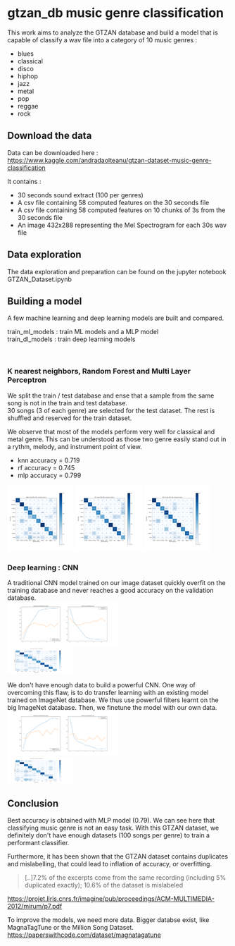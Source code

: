# gtzan_db music genre classification
 
This work aims to analyze the GTZAN database and build a model that is capable of classify a wav file into a category of 10 music genres :
- blues
- classical
- disco
- hiphop
- jazz
- metal
- pop
- reggae
- rock

## Download the data

Data can be downloaded here :</br>
https://www.kaggle.com/andradaolteanu/gtzan-dataset-music-genre-classification

It contains :
- 30 seconds sound extract (100 per genres)
- A csv file containing 58 computed features on the 30 seconds file
- A csv file containing 58 computed features on 10 chunks of 3s from the 30 seconds file
- An image 432x288 representing the Mel Spectrogram for each 30s wav file

## Data exploration

The data exploration and preparation can be found on the jupyter notebook GTZAN_Dataset.ipynb

## Building a model

A few machine learning and deep learning models are built and compared.<br>

train_ml_models : train ML models and a MLP model<br>
train_dl_models : train deep learning models<br>

<br>

### K nearest neighbors, Random Forest and Multi Layer Perceptron

We split the train / test database and ense that a sample from the same song is not in the train and test database.<br>
30 songs (3 of each genre) are selected for the test dataset. The rest is shuffled and reserved for the train dataset.

We observe that most of the models perform very well for classical and metal genre. This can be understood as those two genre easily stand out in a rythm, melody, and instrument point of view.

- knn accuracy = 0.719
- rf accuracy = 0.745
- mlp accuracy = 0.799

<img src="img/knn_cf_matrix.png" width="30%" height="30%" />
<img src="img/rf_cf_matrix.png" width="30%" height="30%" />
<img src="img/mlp_cf_matrix.png" width="30%" height="30%" />
<br>


### Deep learning : CNN
A traditional CNN model trained on our image dataset quickly overfit on the training database and never reaches a good accuracy on the validation database.<br>
<img src="img/learning_curve_dlcnn.png" width="50%" height="50%" />
<br>
<img src="img/confusion_matrix_dl_cnn_valid.png" width="30%" height="30%" />

We don't have enough data to build a powerful CNN. One way of overcoming this flaw, is to do transfer learning with an existing model trained on ImageNet database. We thus use powerful filters learnt on the big ImageNet database. Then, we finetune the model with our own data.<br>
<img src="img/learning_curve_dltl.png" width="50%" height="50%" />
<br>
<img src="img/confusion_matrix_dl_tl_valid.png" width="30%" height="30%" />


## Conclusion

Best accuracy is obtained with MLP model (0.79). We can see here that classifying music genre is not an easy task. With this GTZAN dataset, we definitely don't have enough datasets (100 songs per genre) to train a performant classifier. 

Furthermore, it has been shown that the GTZAN dataset contains duplicates and mislabelling, that could lead to inflation of accuracy, or overfitting.<br>
> [..]7.2% of the excerpts come from the same recording (including 5% duplicated exactly); 10.6% of the dataset is mislabeled

https://projet.liris.cnrs.fr/imagine/pub/proceedings/ACM-MULTIMEDIA-2012/mirum/p7.pdf

To improve the models, we need more data. Bigger databse exist, like MagnaTagTune or the Million Song Dataset.<br>
https://paperswithcode.com/dataset/magnatagatune